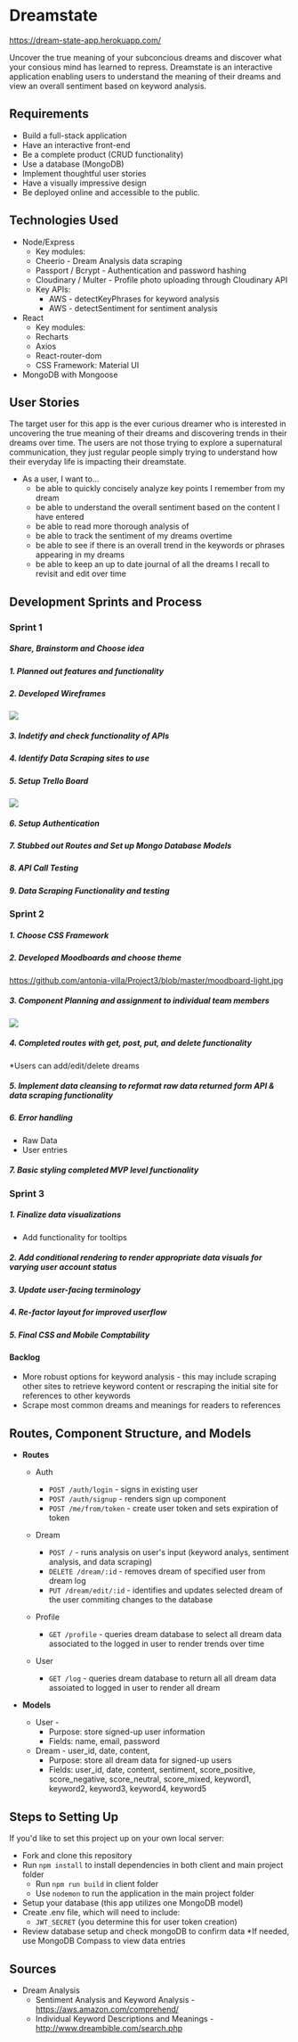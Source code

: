# Dreamstate
https://dream-state-app.herokuapp.com/

Uncover the true meaning of your subconcious dreams and discover what your  consious mind has learned to repress. Dreamstate is an interactive application enabling users to understand the meaning of their dreams and view an overall sentiment based on keyword analysis. 

## Requirements
* Build a full-stack application
* Have an interactive front-end
* Be a complete product (CRUD functionality)
* Use a database (MongoDB)
* Implement thoughtful user stories
* Have a visually impressive design 
* Be deployed online and accessible to the public.

## Technologies Used
* Node/Express
 	* Key modules:
     * Cheerio - Dream Analysis data scraping
     * Passport / Bcrypt - Authentication and password hashing
     * Cloudinary / Multer - Profile photo uploading through Cloudinary API
   * Key APIs:
   	 * AWS - detectKeyPhrases for keyword analysis
   	 * AWS - detectSentiment for sentiment analysis
* React
	* Key modules:
	 * Recharts
	 * Axios
	 * React-router-dom
	* CSS Framework: Material UI
* MongoDB with Mongoose


## User Stories
The target user for this app is the ever curious dreamer who is interested in uncovering the true meaning of their dreams and discovering trends in their dreams over time. The users are not those trying to explore a supernatural communication, they  just regular people simply trying to understand how their everyday life is impacting their dreamstate.
* As a user, I want to...
  * be able to quickly concisely analyze key points I remember from my dream
  * be able to understand the overall sentiment based on the content I have entered
  * be able to read more thorough analysis of 
  * be able to track the sentiment of my dreams overtime
  * be able to see if there is an overall trend in the keywords or phrases appearing in my dreams
  * be able to keep an up to date journal of all the dreams I recall to revisit and edit over time


## Development Sprints and Process

### Sprint 1
##### Share, Brainstorm and Choose idea
##### 1. Planned out features and functionality
##### 2. Developed Wireframes
![](/client//public/img/wireframes_v1.jpg)

##### 3. Indetify and check functionality of APIs
##### 4. Identify Data Scraping sites to use
##### 5. Setup Trello Board
![](/client//public/img/TrelloBoard.png)

##### 6. Setup Authentication
##### 7. Stubbed out Routes and Set up Mongo Database Models
##### 8. API Call Testing
##### 9. Data Scraping Functionality and testing 


### Sprint 2

##### 1. Choose CSS Framework
##### 2. Developed Moodboards and choose theme
https://github.com/antonia-villa/Project3/blob/master/moodboard-light.jpg
##### 3. Component Planning and assignment to individual team members 
![](/client//public/img/wireframes_profile_v1.jpg) 
##### 4. Completed routes with get, post, put, and delete functionality
 *Users can add/edit/delete dreams
##### 5. Implement data cleansing to reformat raw data returned form API & data scraping functionality
##### 6. Error handling
 * Raw Data
 * User entries
##### 7. Basic styling completed MVP level functionality

### Sprint 3
##### 1. Finalize data visualizations
 * Add functionality for tooltips

##### 2. Add conditional rendering to render appropriate data visuals for varying user account status
##### 3. Update user-facing terminology
##### 4. Re-factor layout for improved userflow
##### 5. Final CSS and Mobile Comptability


#### Backlog
  * More robust options for keyword analysis - this may include scraping other sites to retrieve keyword content or rescraping the initial site for references to other keywords
  * Scrape most common dreams and meanings for readers to references

## Routes, Component Structure, and Models
* **Routes**
  * Auth
    * `POST /auth/login` - signs in existing user 
    * `POST /auth/signup` - renders sign up component
    * `POST /me/from/token` - create user token and sets expiration of token
     
  * Dream
    * `POST /` - runs analysis on user's input (keyword analys, sentiment analysis, and data scraping)
    * `DELETE /dream/:id` - removes dream of specified user from dream log
    * `PUT /dream/edit/:id` - identifies and updates selected dream of the user commiting changes to the database

  * Profile
    * `GET /profile` - queries dream database to select all dream data associated to the logged in user to render trends over time

  * User
    * `GET /log` - queries dream database to return all all dream data assoiated to logged in user to render all dream 

* **Models**
  * User - 
  	* Purpose: store signed-up user information
  	* Fields: name, email, password
  * Dream - user_id, date, content, 
    * Purpose: store all dream data for signed-up users
  	* Fields: user_id, date, content, sentiment, score_positive, score_negative, score_neutral, score_mixed, keyword1, keyword2, keyword3, keyword4, keyword5

## Steps to Setting Up
If you'd like to set this project up on your own local server: 
* Fork and clone this repository
* Run `npm install` to install dependencies in both client and main project folder
  * Run `npm run build` in client folder
  * Use `nodemon` to run the application in the main project folder
* Setup your database (this app utilizes one MongoDB  model)
* Create .env file, which will need to include:
  * `JWT_SECRET` (you determine this for user token creation)
* Review database setup and check mongoDB to confirm data
 *If needed, use MongoDB Compass to view data entries


## Sources
* Dream Analysis 
  * Sentiment Analysis and Keyword Analysis - https://aws.amazon.com/comprehend/ 
  * Individual Keyword Descriptions and Meanings - http://www.dreambible.com/search.php